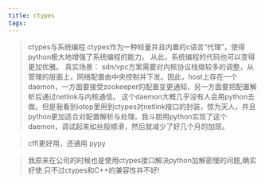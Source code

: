 ```yaml
---
title: ctypes
tags:
---
```

> ctypes与系统编程
    ctypes作为一种轻量并且内置的c语言“代理”，使得python极大地增强了系统编程的能力。
    从此，系统编程的代码也可以变得更加优雅。
    真实场景：
        sdn/vpc方案需要对内核协议栈做较多的调整，从管理的层面上，网络配置由中央控制并下发。因此，host上存在一个daemon，一方面要接受zookeeper的配置变更通知，另一方面要把配置解析后通过netlink与内核通信。
        这个daemon大概几乎没有人会用python去做。但是我看到iotop里用到ctypes对netlink接口的封装，惊为天人，并且python更加适合对配置解析与处理。我斗胆用python实现了这个daemon，调试起来如丝般顺滑，然后就减少了好几个月的加班。

> cffi更好用，还通用 pypy

> 我原来在公司的时候也是使用ctypes接口解决python加解密慢的问题,确实好使.只不过ctypes和C++的兼容性并不好!